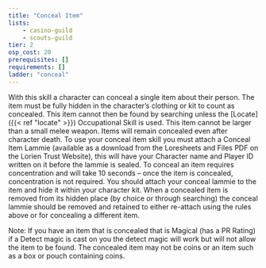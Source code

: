 ```yaml
---
title: "Conceal Item"
lists:
    - casino-guild
    - scouts-guild
tier: 2
osp_cost: 20
prerequisites: []
requirements: []
ladder: "conceal"
---
```

With this skill a character can conceal a single item about their person. The item must be fully hidden in the character’s clothing or kit to count as concealed. This item cannot then be found by searching unless the [Locate]({{< ref "locate" >}}) Occupational Skill is used. This item cannot be larger than a small melee weapon. Items will remain concealed even after character death. To use your conceal item skill you must attach a Conceal Item Lammie (available as a download from the Loresheets and Files PDF on the Lorien Trust Website), this will have your Character name and Player ID written on it before the lammie is sealed. To conceal an item requires concentration and will take 10 seconds – once the item is concealed, concentration is not required. You should attach your conceal lammie to the item and hide it within your character kit. When a concealed item is removed from its hidden place (by choice or through searching) the conceal lammie should be removed and retained to either re-attach using the rules above or for concealing a different item.

Note: If you have an item that is concealed that is Magical (has a PR Rating) if a Detect magic is cast on you the detect magic will work but will not allow the item to be found. The concealed item may not be coins or an item such as a box or pouch containing coins.